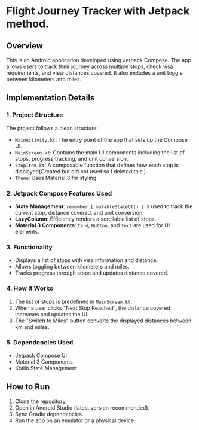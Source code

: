 # Flight Journey Tracker with Jetpack method.

## Overview
This is an Android application developed using Jetpack Compose. The app allows users to track their journey across multiple stops, check visa requirements, and view distances covered. It also includes a unit toggle between kilometers and miles.

## Implementation Details
### 1. **Project Structure**
The project follows a clean structure:
- `MainActivity.kt`: The entry point of the app that sets up the Compose UI.
- `MainScreen.kt`: Contains the main UI components including the list of stops, progress tracking, and unit conversion.
- `StopItem.kt`: A composable function that defines how each stop is displayed(Created but did not used so I deleted this.).
- `Theme`: Uses Material 3 for styling.

### 2. **Jetpack Compose Features Used**
- **State Management**: `remember { mutableStateOf() }` is used to track the current stop, distance covered, and unit conversion.
- **LazyColumn**: Efficiently renders a scrollable list of stops.
- **Material 3 Components**: `Card`, `Button`, and `Text` are used for UI elements.

### 3. **Functionality**
- Displays a list of stops with visa information and distance.
- Allows toggling between kilometers and miles.
- Tracks progress through stops and updates distance covered.

### 4. **How It Works**
1. The list of stops is predefined in `MainScreen.kt`.
2. When a user clicks "Next Stop Reached", the distance covered increases and updates the UI.
3. The "Switch to Miles" button converts the displayed distances between km and miles.

### 5. **Dependencies Used**
- Jetpack Compose UI
- Material 3 Components
- Kotlin State Management

## How to Run
1. Clone the repository.
2. Open in Android Studio (latest version recommended).
3. Sync Gradle dependencies.
4. Run the app on an emulator or a physical device.



